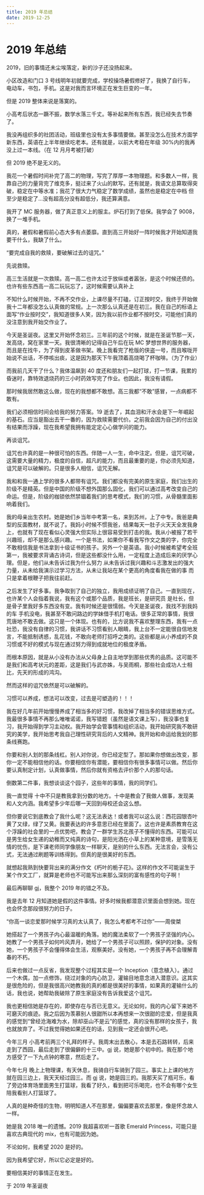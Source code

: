 ```yaml
---
title: 2019 年总结
date: 2019-12-25
---
```


# 2019 年总结

2019，旧的事情还未尘埃落定，新的沙子还没扬起来。

小区改造和门口 3 号线明年初就要完成，学校操场暑假修好了，我换了自行车，电动车，书包，手机。这是对我而言环境正在发生巨变的一年。

但是 2019 整体来说是落寞的。

小高考后状态一蹶不振，数学水落三千丈。等补起来所有东西，我已经失去节奏了。

我没再组织多的社团活动，班级里也没有太多事情要做。甚至没怎么在技术方面学新东西，英语在上半年继续吃老本。还有就是，以前大考稳在年级 30%内的我再没上过一本线。（在 12 月月考被打破）

但 2019 绝不是无义的。

我花一个暑假时间补完了高二的物理，写完了厚厚一本物理题。和多数人一样，我靠自己的力量背完了维克多，挺过来了火山的默写。还有就是，我语文总算取得突破，稳定在中等水准；我花了很大力气稳定了数学成绩，虽然也是稳定在中档 但至少是稳定了…没有超高分没有超低分，我还算满意。

我开了 MC 服务器，做了真正意义上的服主。炉石打到了低保。我学会了 9008，换了一堆手机。

真的，暑假和暑假前心态大多有点萎靡。直到高三开始好一阵时候我才开始知道我要干什么，我缺了什么。

“要完成自我的救赎，要破解过去的诅咒。”

先说救赎。

高三生活就是一次救赎。高一高二也许太过于放纵或者嚣张，是这个时候还债的。也许有些东西高一高二玩玩忘了，这时候需要认真补上

不知什么时候开始，不再不交作业，上课尽量不打磕，订正按时交，我终于开始做我十二年都没怎么认真做的常规。上一次那么认真还是在初三。我在自己的标语上面写“作业按时交”，我知道很多人笑，因为我以前作业都不按时交，可能他们真的没注意到我开始交作业了。

今天是圣诞夜。这里又开始怀念初三。三年前的这个时候，就是在圣诞节那一天，发高烧，窝在家里一天。我很清晰的记得自己午后在玩 MC 梦想世界的服务器，而且是在找牛，为了得到皮革做书架。晚上我看完了枪版的侠盗一号，而且喉咙开始说不出话，不停咳出痰，这是因为那天下午我顶着高烧喝了杯咖啡。（为了作业）

而我前几天干了什么？我体温飙到 40 度还和朋友们一起打球，打一节课，我累的昏迷时，靠特效退烧药的三小时药效写完了作业。也因此，我没有请假。

那时候我居然敢这么做，现在的我想都不敢想。高三我都“不敢”感冒，一点病都不敢有。

我们必须相信时间会给我的努力答案。19 逝去了，其血泪和汗水会是下一年崛起的基石。应当是豁出去干一番的，因为救赎需要代价。之前我会因为自己的付出没有结果而浮躁，现在我希望我拥有能定定心心做学问的能力。

再谈诅咒。

诅咒也许真的是一种很可怕的东西。伴随一人一生，命中注定。但是，诅咒可破，这需要大量的精力，极度的自信，超凡的能力，而且最重要的是，你必须先知道，诅咒是可以破解的。只是很多人相信，诅咒无解。

我和和我一通上学的很多人都带有诅咒。我们都没有完美的原生家庭，我们出生的阶级不是精英。但是中国的阶级不想外国那么固化，我们可以通过高考改变自己的命运。但是，阶级的枷锁依然禁锢着我们的思考模式，我们的习惯，从骨髓里面影响着我们。

我的母亲出生农村。她是她们乡当年中考第一名，来到苏州，上了中专。我爸是典型的反面教材，就不说了。我妈小时候不惯我爸，结果每天一肚子火天天全发我身上，也就有了现在看似心灵强大但实际上很容易受到打击的我。我从小被报了若干兴趣班，却不是那么感兴趣。一个是书法，如果你不看我写作文之类的字，你完全不敢相信我是书法拿到十级证书的孩子。另外一个是英语。我小时候被希望考全班第一，我被要求背诵古诗词，但是这些都没什么用，一定程度上造成后来的厌学心理。但是，他们从未告诉过我为什么努力 从未告诉过我兴趣和斗志激发出的强大力量，从未给我演示过学习方法，从未让我站在某个更高的角度看我在做的事 而只是拿着根鞭子把我往前赶。

之后发生了好多事。我争取到了自己的独立，我用成绩证明了自己。一直到现在，也许某个人会指着我说，我有这个或那个品质，我是班长，是研究员 是社长，但是骨子里我好多东西没有变。我有时候还是很懦弱。今天是圣诞夜，我找不到我妈的车 手机没电，我甚至不敢问路边的学妹借手机打电话。很多正常的事情，我很荒唐地不敢去做。这只是一个体现。也有的，比方说我不喜欢整理东西，我有一点社恐，我没有自律的习惯，我讲话不习惯看别人眼睛，我上台不一定能很自信地发言，不能抵制诱惑，乱花钱，不敢向老师打招呼之类的。这些都是从小养成的不良习惯或不好的模式与现在通过努力得到成就地位的极度矛盾。

而根本原因，就是从小没有办法从父母身上自主地学到那些优秀的品质。这可能不是我们和高考状元的差距，这是我们与武亦姝，与吴雨桐，那些社会成功人士相比，先天的形成的鸿沟。

然而这样的诅咒依然是可以破解的。

习惯可以养成，想法可以改变，过去是可塑造的！！！

我在好几年前开始慢慢养成了相当多的好习惯，我改掉了相当多的错误思维方式。我最很多事情不再那么唯唯诺诺，我写错题（虽然是语文课上写），我没事也复习，我开始得到学习主动权。我开始学会管事情和组织活动，我开始研究我不敢研究的美学，我开始思考我自己理性研究背后的人文精神。我开始和命运给我划的那条线赛跑。

你要和别人划的那条线杠。别人对你说，你已经定型了。那如果你想做出改变，那你一定不能相信他的话。你要相信你有潜能，要相信你有很多事情可以做。然后你要认真制定计划，认真做事情，然后你就有资格去评价那个人的那句话。

倒数第二件事，我想谈谈这个园子，这些年的事情，我的同学们。

我一直觉得 十中不只是教我拿到分数的地方。十中是教会了我做人做事，发现美和人文内涵。我希望多少年后哪一天回到母校还会这么想。

但你要说它到底教会了我什么呢？这无法表达！或者我可以这么说：西花园银杏叶黄了又绿，绿了又黄。我要表达的许多意思已经在里面了。这也许是素质教育在这个浮躁的社会里的一点优势吧，教会了一群学生苏北孩子不懂得的东西。可能可以是男生给女生递的幼稚而又纯真的诗句，是阳光洒在小草上的某种意境，是雪落无情的忧伤，是下课老师同学像朋友一样聊天，是别的什么东西。无法言会，没有公式，无法通过刷题等训练得到。但真的是很美好的东西。

就想起我熟到快要背出来的满分作文《朽叶的栀子花》。这样的作文不可能诞生于某个作文工厂，就算是老师也不可能写出来那么深刻的富有感性的句子啊！

最后再聊聊 gj，我整个 2019 年的错之不及。

我是去年 12 月知道她是假的这件事情。好多时候我都潜意识里面会想到她。现在也会怀念那段很努力的日子。

“你高一谈恋爱那时候学习真的太认真了，我怎么考都考不过你”——周俊桀

她搭起了一个男孩子内心最温暖的角落。她的魔法柔软了一个男孩子坚强的内心。她教了一个男孩子如何吟风弄月，她给了一个男孩子可以照顾，保护的对象。没有她，一个男孩子不会懂得体会生活，观察美好。没有她，一个男孩子再不会理解青春的不朽。

后来也做过一点反省，我发现整个过程其实是一个 Inception（意念植入）。通过一个木偶，加一点修饰，绕过对象的内心防卫，灌输目地意念进入潜意识。这其实是很危险的，但是我很高兴她教我的真的都是很美好的事情，如果真的灌输什么的话，我也说，她帮助我破除了原生家庭没有告诉我爱这个诅咒。

我也更相信她是存在的，即使存在与否已无意义。无论如何，我的内心留下来她不可磨灭的痕迹。我之后因为羡慕别人很甜所以本再想来一次很甜的恋爱，但是我真的感觉到“曾经沧海难为水，除却巫山不是云”的感觉，真的没有那样的女孩子，我也就放弃了。不过我觉得她如果还在的话，见到我一定还会很开心吧。

今年三月 小高考前两三个礼拜的样子。我周末出去散心，本是去石路转转，后来走到了西园，最后走到了很偏僻的十三中。gj 说，她是那个初中的。我在那个地方感受了一下九点钟的寒意，然后走了。

今年七月 晚上上物理课，有天休息，我骑自行车骑到了园三。事实上上课的地方就在园三边上，我天天经过园三。而 gj 说，她是园三的。我那天买了瓶可乐，看了旁边体育场里面男生打篮球，我看了好久，看到把可乐喝完，也不会有哪个女生陪我看别人打篮球了。

人真的是种奇怪的生物，明明知道人不在那里，偏偏要喜欢去那里，像是怀念故人一样。

她是我 2018 唯一的遗憾。2019 我超喜欢听一首歌 Emerald Princess，可能只是喜欢古典现代的 mix，也有可能因为她。

不论如何，我希望 2020 是好的。

因为我希望它好，所以它必定是好的。

要相信美好的事情正在发生。

于 2019 年圣诞夜
